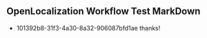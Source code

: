 ## OpenLocalization Workflow Test MarkDown
* 101392b8-31f3-4a30-8a32-906087bfd1ae 
thanks!<!--HONumber=Mar16_HO1-->
